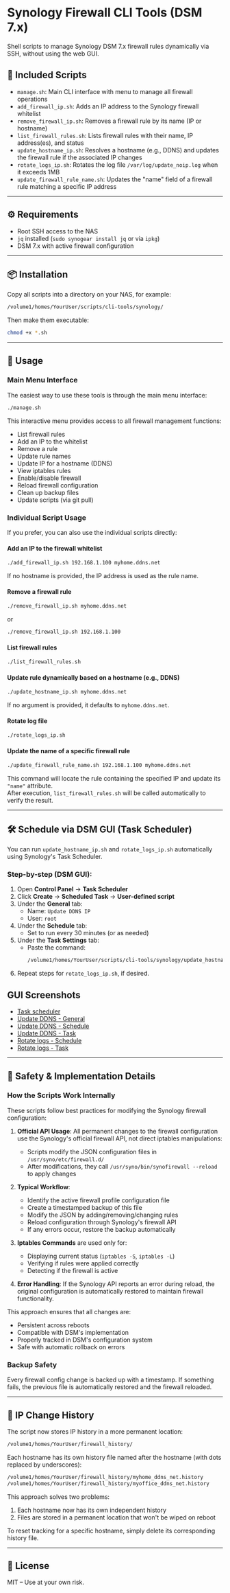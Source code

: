 # Synology Firewall CLI Tools (DSM 7.x)

Shell scripts to manage Synology DSM 7.x firewall rules dynamically via SSH, without using the web GUI.

## 🔧 Included Scripts

- `manage.sh`: Main CLI interface with menu to manage all firewall operations
- `add_firewall_ip.sh`: Adds an IP address to the Synology firewall whitelist
- `remove_firewall_ip.sh`: Removes a firewall rule by its name (IP or hostname)
- `list_firewall_rules.sh`: Lists firewall rules with their name, IP address(es), and status
- `update_hostname_ip.sh`: Resolves a hostname (e.g., DDNS) and updates the firewall rule if the associated IP changes
- `rotate_logs_ip.sh`: Rotates the log file `/var/log/update_noip.log` when it exceeds 1MB
- `update_firewall_rule_name.sh`: Updates the "name" field of a firewall rule matching a specific IP address

---

## ⚙️ Requirements

- Root SSH access to the NAS
- `jq` installed (`sudo synogear install jq` or via `ipkg`)
- DSM 7.x with active firewall configuration

---

## 📦 Installation

Copy all scripts into a directory on your NAS, for example:

```bash
/volume1/homes/YourUser/scripts/cli-tools/synology/
```

Then make them executable:

```bash
chmod +x *.sh
```

---

## 🧪 Usage

### Main Menu Interface

The easiest way to use these tools is through the main menu interface:

```bash
./manage.sh
```

This interactive menu provides access to all firewall management functions:

- List firewall rules
- Add an IP to the whitelist
- Remove a rule
- Update rule names
- Update IP for a hostname (DDNS)
- View iptables rules
- Enable/disable firewall
- Reload firewall configuration
- Clean up backup files
- Update scripts (via git pull)

### Individual Script Usage

If you prefer, you can also use the individual scripts directly:

#### Add an IP to the firewall whitelist

```bash
./add_firewall_ip.sh 192.168.1.100 myhome.ddns.net
```

If no hostname is provided, the IP address is used as the rule name.

#### Remove a firewall rule

```bash
./remove_firewall_ip.sh myhome.ddns.net
```

or

```bash
./remove_firewall_ip.sh 192.168.1.100
```

#### List firewall rules

```bash
./list_firewall_rules.sh
```

#### Update rule dynamically based on a hostname (e.g., DDNS)

```bash
./update_hostname_ip.sh myhome.ddns.net
```

If no argument is provided, it defaults to `myhome.ddns.net`.

#### Rotate log file

```bash
./rotate_logs_ip.sh
```

#### Update the name of a specific firewall rule

```bash
./update_firewall_rule_name.sh 192.168.1.100 myhome.ddns.net
```

This command will locate the rule containing the specified IP and update its `"name"` attribute.  
After execution, `list_firewall_rules.sh` will be called automatically to verify the result.

---

## 🛠️ Schedule via DSM GUI (Task Scheduler)

You can run `update_hostname_ip.sh` and `rotate_logs_ip.sh` automatically using Synology's Task Scheduler.

### Step-by-step (DSM GUI):

1. Open **Control Panel** → **Task Scheduler**
2. Click **Create** → **Scheduled Task** → **User-defined script**
3. Under the **General** tab:
   - Name: `Update DDNS IP`
   - User: `root`
4. Under the **Schedule** tab:
   - Set to run every 30 minutes (or as needed)
5. Under the **Task Settings** tab:
   - Paste the command:
     ```bash
     /volume1/homes/YourUser/scripts/cli-tools/synology/update_hostname_ip.sh
     ```
6. Repeat steps for `rotate_logs_ip.sh`, if desired.

## GUI Screenshots

- [Task scheduler](screenshots/chrome_WnCAkr6PxU.png)
- [Update DDNS - General](screenshots/chrome_d9BmIjVpfx.png)
- [Update DDNS - Schedule](screenshots/chrome_kDxHyPqbSJ.png)
- [Update DDNS - Task](screenshots/chrome_rvF9eaVECz.png)
- [Rotate logs - Schedule](screenshots/chrome_8nY67MK55r.png)
- [Rotate logs - Task](screenshots/chrome_NKUCBflL0W.png)

---

## 🔐 Safety & Implementation Details

### How the Scripts Work Internally

These scripts follow best practices for modifying the Synology firewall configuration:

1. **Official API Usage**: All permanent changes to the firewall configuration use the Synology's official firewall API, not direct iptables manipulations:
   - Scripts modify the JSON configuration files in `/usr/syno/etc/firewall.d/`
   - After modifications, they call `/usr/syno/bin/synofirewall --reload` to apply changes

2. **Typical Workflow**:
   - Identify the active firewall profile configuration file
   - Create a timestamped backup of this file
   - Modify the JSON by adding/removing/changing rules
   - Reload configuration through Synology's firewall API
   - If any errors occur, restore the backup automatically

3. **Iptables Commands** are used only for:
   - Displaying current status (`iptables -S`, `iptables -L`)
   - Verifying if rules were applied correctly
   - Detecting if the firewall is active

4. **Error Handling**: If the Synology API reports an error during reload, the original configuration is automatically restored to maintain firewall functionality.

This approach ensures that all changes are:
- Persistent across reboots
- Compatible with DSM's implementation
- Properly tracked in DSM's configuration system
- Safe with automatic rollback on errors

### Backup Safety

Every firewall config change is backed up with a timestamp. If something fails, the previous file is automatically restored and the firewall reloaded.

---

## 🧾 IP Change History

The script now stores IP history in a more permanent location:
```bash
/volume1/homes/YourUser/firewall_history/
```

Each hostname has its own history file named after the hostname (with dots replaced by underscores):
```bash
/volume1/homes/YourUser/firewall_history/myhome_ddns_net.history
/volume1/homes/YourUser/firewall_history/myoffice_ddns_net.history
```

This approach solves two problems:
1. Each hostname now has its own independent history
2. Files are stored in a permanent location that won't be wiped on reboot

To reset tracking for a specific hostname, simply delete its corresponding history file.

---

## 📝 License

MIT – Use at your own risk.